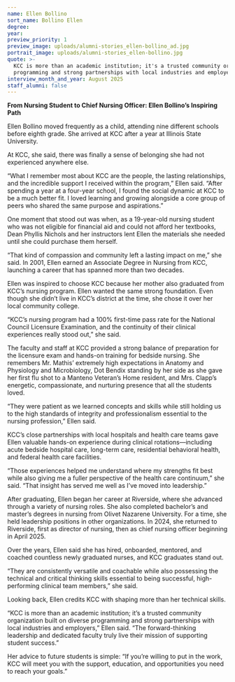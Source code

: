 ```yaml
---
name: Ellen Bollino
sort_name: Bollino Ellen
degree:
year:
preview_priority: 1
preview_image: uploads/alumni-stories_ellen-bollino_ad.jpg
portrait_image: uploads/alumni-stories_ellen-bollino.jpg
quote: >-
  KCC is more than an academic institution; it's a trusted community organization built on diverse
  programming and strong partnerships with local industries and employers.
interview_month_and_year: August 2025
staff_alumni: false
---
```

**From Nursing Student to Chief Nursing Officer: Ellen Bollino’s Inspiring Path**

Ellen Bollino moved frequently as a child, attending nine different schools before eighth grade. She arrived at KCC after a year at Illinois State University.

At KCC, she said, there was finally a sense of belonging she had not experienced anywhere else.

“What I remember most about KCC are the people, the lasting relationships, and the incredible support I received within the program,” Ellen said. “After spending a year at a four-year school, I found the social dynamic at KCC to be a much better fit. I loved learning and growing alongside a core group of peers who shared the same purpose and aspirations.”

One moment that stood out was when, as a 19-year-old nursing student who was not eligible for financial aid and could not afford her textbooks, Dean Phyllis Nichols and her instructors lent Ellen the materials she needed until she could purchase them herself.

“That kind of compassion and community left a lasting impact on me,” she said. In 2001, Ellen earned an Associate Degree in Nursing from KCC, launching a career that has spanned more than two decades.

Ellen was inspired to choose KCC because her mother also graduated from KCC’s nursing program. Ellen wanted the same strong foundation. Even though she didn’t live in KCC’s district at the time, she chose it over her local community college.

“KCC’s nursing program had a 100% first-time pass rate for the National Council Licensure Examination, and the continuity of their clinical experiences really stood out,” she said.

The faculty and staff at KCC provided a strong balance of preparation for the licensure exam and hands-on training for bedside nursing. She remembers Mr. Mathis’ extremely high expectations in Anatomy and Physiology and Microbiology, Dot Bendix standing by her side as she gave her first flu shot to a Manteno Veteran’s Home resident, and Mrs. Clapp’s energetic, compassionate, and nurturing presence that all the students loved.

“They were patient as we learned concepts and skills while still holding us to the high standards of integrity and professionalism essential to the nursing profession,” Ellen said.

KCC’s close partnerships with local hospitals and health care teams gave Ellen valuable hands-on experience during clinical rotations—including acute bedside hospital care, long-term care, residential behavioral health, and federal health care facilities.

“Those experiences helped me understand where my strengths fit best while also giving me a fuller perspective of the health care continuum,” she said. “That insight has served me well as I’ve moved into leadership.”

After graduating, Ellen began her career at Riverside, where she advanced through a variety of nursing roles. She also completed bachelor’s and master’s degrees in nursing from Olivet Nazarene University. For a time, she held leadership positions in other organizations. In 2024, she returned to Riverside, first as director of nursing, then as chief nursing officer beginning in April 2025.

Over the years, Ellen said she has hired, onboarded, mentored, and coached countless newly graduated nurses, and KCC graduates stand out.

“They are consistently versatile and coachable while also possessing the technical and critical thinking skills essential to being successful, high-performing clinical team members,” she said.

Looking back, Ellen credits KCC with shaping more than her technical skills.

“KCC is more than an academic institution; it’s a trusted community organization built on diverse programming and strong partnerships with local industries and employers,” Ellen said. “The forward-thinking leadership and dedicated faculty truly live their mission of supporting student success.”

Her advice to future students is simple: “If you’re willing to put in the work, KCC will meet you with the support, education, and opportunities you need to reach your goals.”
